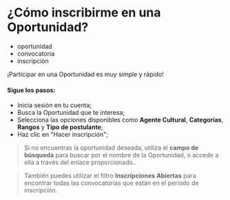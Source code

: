 # ¿Cómo inscribirme en una Oportunidad?

- oportunidad
- convocatoria
- inscripción

¡Participar en una Oportunidad es muy simple y rápido!

#### **Sigue los pasos:**

* Inicia sesión en tu cuenta;
* Busca la Oportunidad que te interesa;
* Selecciona las opciones disponibles como **Agente Cultural**, **Categorías**, **Rangos** y **Tipo de postulante**;
* Haz clic en "Hacer inscripción";

> Si no encuentras la oportunidad deseada, utiliza el **campo de búsqueda** para buscar por el nombre de la Oportunidad, o accede a ella a través del enlace proporcionado..

> También puedes utilizar el filtro **Inscripciones Abiertas** para encontrar todas las convocatorias que están en el período de inscripción.
